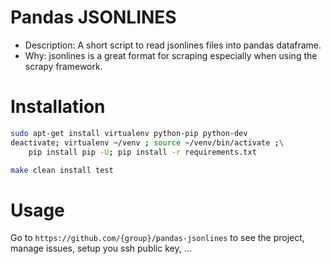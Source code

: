 # Pandas JSONLINES

- Description: A short script to read jsonlines files into pandas dataframe.
- Why: jsonlines is a great format for scraping especially when using the 
scrapy framework.

# Installation

```bash
sudo apt-get install virtualenv python-pip python-dev
deactivate; virtualenv ~/venv ; source ~/venv/bin/activate ;\
    pip install pip -U; pip install -r requirements.txt
```

```bash
make clean install test
```

# Usage

Go to `https://github.com/{group}/pandas-jsonlines` to see the project, manage issues,
setup you ssh public key, ...

